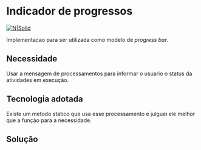 # Indicador de progressos #

[![N|Solid](https://wiki.scn.sap.com/wiki/download/attachments/1710/ABAP%20Development.png?version=1&modificationDate=1446673897000&api=v2)](https://www.sap.com/brazil/developer.html)

Implementacao para ser utilizada como modelo de _progress bar_.

## Necessidade ##
Usar a mensagem de processamentos para informar o usuario o status da atividades em execução.

## Tecnologia adotada ##
Existe um metodo statico que usa esse processamento e julguei ele melhor que a função para a necessidade.

## Solução ##
